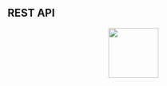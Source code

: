 ## REST API

<div id="header" align="center">
  <img src="https://stepik.org/media/cache/images/courses/119770/cover_1OQa7x2/5bf23dd9d25c7930768fac5958e8a514.png" width="100"/>
</div>
